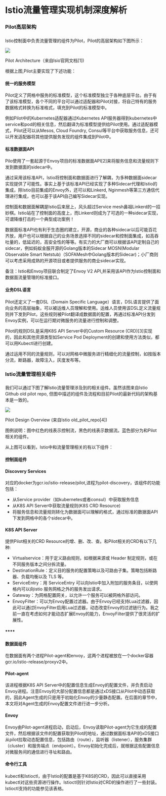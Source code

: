 # Istio流量管理实现机制深度解析

### **Pilot高层架构**

### 

Istio控制面中负责流量管理的组件为Pilot，Pilot的高层架构如下图所示：

![](https://mmbiz.qpic.cn/mmbiz_png/qsueicWSCrPDVZFMvW5l0ibe9fKPckU1K1USP0jfa37ZwiaCOGp173QxDiafuMERo2z4yFcoGrT1TzaBnJtLLicbhAQ/640?wx_fmt=png&wxfrom=5&wx_lazy=1&wx_co=1)

Pilot Architecture（来自Isio官网文档\[1\]\)

根据上图,Pilot主要实现了下述功能：

#### **统一的服务模型**

Pilot定义了网格中服务的标准模型，这个标准模型独立于各种底层平台。由于有了该标准模型，各个不同的平台可以通过适配器和Pilot对接，将自己特有的服务数据格式转换为标准格式，填充到Pilot的标准模型中。

例如Pilot中的Kubernetes适配器通过Kubernetes API服务器得到kubernetes中service和pod的相关信息，然后翻译为标准模型提供给Pilot使用。通过适配器模式，Pilot还可以从Mesos, Cloud Foundry, Consul等平台中获取服务信息，还可以开发适配器将其他提供服务发现的组件集成到Pilot中。

#### **标准数据面API**

Pilo使用了一套起源于Envoy项目的标准数据面API\[2\]来将服务信息和流量规则下发到数据面的sidecar中。

通过采用该标准API，Istio将控制面和数据面进行了解耦，为多种数据面sidecar实现提供了可能性。事实上基于该标准API已经实现了多种Sidecar代理和Istio的集成，除Istio目前集成的Envoy外，还可以和Linkerd, Nginmesh等第三方通信代理进行集成，也可以基于该API自己编写Sidecar实现。

控制面和数据面解耦是Istio后来居上，风头超过Service mesh鼻祖Linkerd的一招妙棋。Istio站在了控制面的高度上，而Linkerd则成为了可选的一种sidecar实现，可谓降维打击的一个典型成功案例！

数据面标准API也有利于生态圈的建立，开源，商业的各种sidecar以后可能百花齐放，用户也可以根据自己的业务场景选择不同的sidecar和控制面集成，如高吞吐量的，低延迟的，高安全性的等等。有实力的大厂商可以根据该API定制自己的sidecar，例如蚂蚁金服开源的Golang版本的Sidecar MOSN\(Modular Observable Smart Netstub\)（SOFAMesh中Golang版本的Sidecar\)；小厂商则可以考虑采用成熟的开源项目或者提供服务的商业sidecar实现。

备注：Istio和Envoy项目联合制定了Envoy V2 API,并采用该API作为Istio控制面和数据面流量管理的标准接口。

#### **业务DSL语言**

Pilot还定义了一套DSL（Domain Specific Language）语言，DSL语言提供了面向业务的高层抽象，可以被运维人员理解和使用。运维人员使用该DSL定义流量规则并下发到Pilot，这些规则被Pilot翻译成数据面的配置，再通过标准API分发到Envoy实例，可以在运行期对微服务的流量进行控制和调整。

Pilot的规则DSL是采用K8S API Server中的Custom Resource \(CRD\)\[3\]实现的，因此和其他资源类型如Service Pod Deployment的创建和使用方法类似，都可以用Kubectl进行创建。

通过运用不同的流量规则，可以对网格中微服务进行精细化的流量控制，如按版本分流，断路器，故障注入，灰度发布等。

### **Istio流量管理相关组件**

### 

我们可以通过下图了解Istio流量管理涉及到的相关组件。虽然该图来自Istio Github old pilot repo, 但图中描述的组件及流程和目前Pilot的最新代码的架构基本是一致的。

![](https://mmbiz.qpic.cn/mmbiz_png/qsueicWSCrPDVZFMvW5l0ibe9fKPckU1K1p9CzIiaibgObFE6LLyVuJB4UezqnCodgES1SiacveXbulsQIXiaR2JCwtQ/640?wx_fmt=png&wxfrom=5&wx_lazy=1&wx_co=1)

  
Pilot Design Overview \(来自Istio old\_pilot\_repo\[4\]\)

图例说明：图中红色的线表示控制流，黑色的线表示数据流。蓝色部分为和Pilot相关的组件。  


从上图可以看到，Istio中和流量管理相关的有以下组件：

#### **控制面组件**

#### Discovery Services

对应的docker为gcr.io/istio-release/pilot,进程为pilot-discovery，该组件的功能包括：

* 从Service provider（如kubernetes或者consul）中获取服务信息
* 从K8S API Server中获取流量规则\(K8S CRD Resource\)
* 将服务信息和流量规则转化为数据面可以理解的格式，通过标准的数据面API下发到网格中的各个sidecar中。

#### K8S API Server

提供Pilot相关的CRD Resource的增、删、改、查。和Pilot相关的CRD有以下几种:

* Virtualservice：用于定义路由规则，如根据来源或 Header 制定规则，或在不同服务版本之间分拆流量。
* DestinationRule：定义目的服务的配置策略以及可路由子集。策略包括断路器、负载均衡以及 TLS 等。
* ServiceEntry：用 ServiceEntry 可以向Istio中加入附加的服务条目，以使网格内可以向istio 服务网格之外的服务发出请求。
* Gateway：为网格配置网关，以允许一个服务可以被网格外部访问。
* EnvoyFilter：可以为Envoy配置过滤器。由于Envoy已经支持Lua过滤器，因此可以通过EnvoyFilter启用Lua过滤器，动态改变Envoy的过滤链行为。我之前一直在考虑如何才能动态扩展Envoy的能力，EnvoyFilter提供了很灵活的扩展性。

####  ****

#### **数据面组件**

在数据面有两个进程Pilot-agent和envoy，这两个进程被放在一个docker容器gcr.io/istio-release/proxyv2中。

#### Pilot-agent

该进程根据K8S API Server中的配置信息生成Envoy的配置文件，并负责启动Envoy进程。注意Envoy的大部分配置信息都是通过xDS接口从Pilot中动态获取的，因此Agent生成的只是用于初始化Envoy的少量静态配置。在后面的章节中，本文将对Agent生成的Envoy配置文件进行进一步分析。

#### Envoy

Envoy由Pilot-agent进程启动，启动后，Envoy读取Pilot-agent为它生成的配置文件，然后根据该文件的配置获取到Pilot的地址，通过数据面标准API的xDS接口从pilot拉取动态配置信息，包括路由（route），监听器（listener），服务集群（cluster）和服务端点（endpoint）。Envoy初始化完成后，就根据这些配置信息对微服务间的通信进行寻址和路由。

#### **命令行工具**

kubectl和Istioctl，由于Istio的配置是基于K8S的CRD，因此可以直接采用kubectl对这些资源进行操作。Istioctl则针对Istio对CRD的操作进行了一些封装。Istioctl支持的功能参见该表格。

